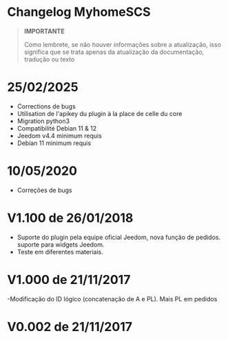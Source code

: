 # Changelog MyhomeSCS

>**IMPORTANTE**
>
>Como lembrete, se não houver informações sobre a atualização, isso significa que se trata apenas da atualização da documentação, tradução ou texto

# 25/02/2025

- Corrections de bugs
- Utilisation de l'apikey du plugin à la place de celle du core
- Migration python3
- Compatibilité Debian 11 & 12
- Jeedom v4.4 minimum requis
- Debian 11 minimum requis

# 10/05/2020

- Correções de bugs

# V1.100 de 26/01/2018

- Suporte do plugin pela equipe oficial Jeedom, nova função de pedidos. suporte para widgets Jeedom.
- Teste em diferentes materiais.

# V1.000 de 21/11/2017

-Modificação do ID lógico (concatenação de A e PL). Mais PL em pedidos

# V0.002 de 21/11/2017
